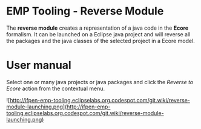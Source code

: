 # EMP Tooling - Reverse Module #

The **reverse module** creates a representation of a java code in the **Ecore** formalism.
It can be launched on a Eclipse java project and will reverse all the packages and the java classes of the selected project in a Ecore model.


# User manual #

Select one or many java projects or java packages and click the _Reverse to Ecore_ action from the contextual menu.

![http://ifpen-emp-tooling.eclipselabs.org.codespot.com/git.wiki/reverse-module-launching.png](http://ifpen-emp-tooling.eclipselabs.org.codespot.com/git.wiki/reverse-module-launching.png)